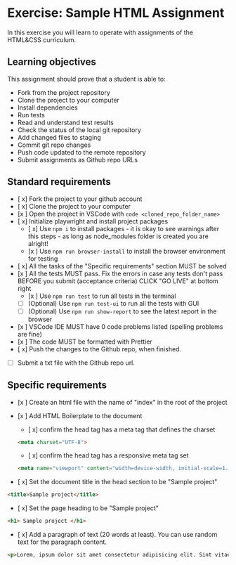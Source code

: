 # Exercise: Sample HTML Assignment

In this exercise you will learn to operate with assignments of the HTML&CSS curriculum.

## Learning objectives

This assignment should prove that a student is able to:

- Fork from the project repository
- Clone the project to your computer
- Install dependencies
- Run tests
- Read and understand test results
- Check the status of the local git repository
- Add changed files to staging
- Commit git repo changes
- Push code updated to the remote repository
- Submit assignments as Github repo URLs

## Standard requirements

- [ x] Fork the project to your github account
- [ x] Clone the project to your computer
- [x ] Open the project in VSCode with `code <cloned_repo_folder_name>`
- [ x] Initialize playwright and install project packages
  - [ x] Use `npm i` to install packages
        - it is okay to see warnings after this steps - as long as node_modules folder is created you are alright!
  - [x ] Use `npm run browser-install` to install the browser environment for testing 
- [ x] All the tasks of the "Specific requirements" section MUST be solved
- [x ] All the tests MUST pass. Fix the errors in case any tests don't pass BEFORE you submit (acceptance criteria)
CLICK "GO LIVE" at bottom right
  - [x ] Use `npm run test` to run all tests in the terminal
  - [ ] (Optional) Use `npm run test-ui` to run all the tests with GUI
  - [ ] (Optional) Use `npm run show-report` to see the latest report in the browser
- [x ] VSCode IDE MUST have 0 code problems listed (spelling problems are fine)
- [x ] The code MUST be formatted with Prettier
- [ x] Push the changes to the Github repo, when finished.
- [ ] Submit a txt file with the Github repo url.

## Specific requirements

- [x ] Create an html file with the name of "index" in the root of the project
- [x ] Add HTML Boilerplate to the document
  - [ x] confirm the head tag has a meta tag that defines the charset
        
  ```html 
  <meta charset="UTF-8">
  ```
  - [ x] confirm the head tag has a responsive meta tag set
  ```html 
  <meta name="viewport" content="width=device-width, initial-scale=1.0">
  ```
- [ x] Set the document title in the head section to be "Sample project"
```html
<title>Sample project</title>
```
- [ x] Set the page heading to be "Sample project"
```html 
<h1> Sample project </h1>
```
- [ x] Add a paragraph of text (20 words at least). You can use random text for the paragraph content.
```html 
<p>Lorem, ipsum dolor sit amet consectetur adipisicing elit. Sint vitae, libero quae quasi nemo dignissimos consectetur cumque. Ipsum laborum libero iure.</p>
```
